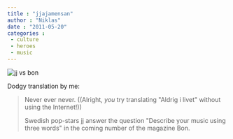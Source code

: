 ```yaml
---
title : "jjajamensan"
author : "Niklas"
date : "2011-05-20"
categories : 
 - culture
 - heroes
 - music
---
```


![jj vs bon](http://3.bp.blogspot.com/-eW2M9LYcQ3k/TckIzegmNsI/AAAAAAAABUc/t6VXWjr02HI/s400/ALDRIG%2BI%2BLIVET.jpg)

Dodgy translation by me:

> Never ever never. ((Alright, _you_ try translating "Aldrig i livet" without using the Internet!))
> 
> Swedish pop-stars jj answer the question "Describe your music using three words" in the coming number of the magazine Bon.
